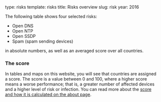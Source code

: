 type: risks
template: risks
title: Risks overview
slug: risk
year: 2016

The following table shows four selected risks:

  * Open DNS
  * Open NTP
  * Open SSDP
  * Spam (spam sending devices)

in absolute numbers, as well as an averaged score over all countries.

### The score

In tables and maps on this website, you will see that countries are assigned a score. The score is a value between 0 and 100, where a higher score means a worse performance; that is, a greater number of affected devices and a higher level of risk or infection. You can read more about the [score and how it is calculated on the about page](/about#score).
